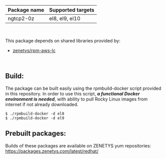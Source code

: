 | <nobr>Package name</nobr> | <nobr>Supported targets</nobr> |
| :--- | :--- |
| ngtcp2-0z | <nobr>el8, el9, el10</nobr> |
<br/>

This package depends on shared libraries provided by:

* [zenetys/rpm-aws-lc](https://github.com/zenetys/rpm-aws-lc)
<br/>

## Build:

The package can be built easily using the rpmbuild-docker script provided
in this repository. In order to use this script, _**a functional Docker
environment is needed**_, with ability to pull Rocky Linux images from
internet if not already downloaded.

```
$ ./rpmbuild-docker -d el8
$ ./rpmbuild-docker -d el9
```

## Prebuilt packages:

Builds of these packages are available on ZENETYS yum repositories:<br/>
https://packages.zenetys.com/latest/redhat/
